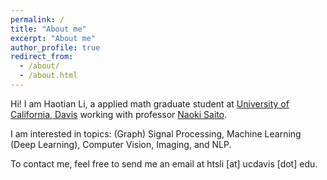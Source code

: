 ```yaml
---
permalink: /
title: "About me"
excerpt: "About me"
author_profile: true
redirect_from: 
  - /about/
  - /about.html
---
```




Hi! I am Haotian Li, a applied math graduate student at [University of California, Davis](https://www.math.ucdavis.edu/) working with professor [Naoki
Saito](https://www.math.ucdavis.edu/~saito/).

I am interested in topics: (Graph) Signal Processing, Machine Learning (Deep Learning), Computer Vision, Imaging, and NLP. 

To contact me, feel free to send me an email at htsli [at] ucdavis [dot] edu.



